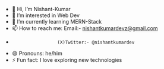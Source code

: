 - 👋 Hi, I’m Nishant-Kumar
- 👀 I’m interested in Web Dev
- 🌱 I’m currently learning MERN-Stack
- 📫 How to reach me: Email:- nishantkumardevz@gmail.com
-                      (X)Twitter:- @nishantkumardev
- 😄 Pronouns: he/him
- ⚡ Fun fact: I love exploring new technologies

<!---
Nishant-Kumar-devz/Nishant-Kumar-devz is a ✨ special ✨ repository because its `README.md` (this file) appears on your GitHub profile.
You can click the Preview link to take a look at your changes.
--->
